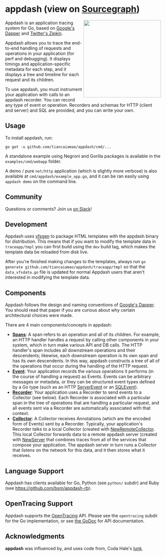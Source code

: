 # appdash (view on [Sourcegraph](https://sourcegraph.com/github.com/sourcegraph/appdash))

<img width=250 src="https://s3-us-west-2.amazonaws.com/sourcegraph-assets/apptrace-screenshot0.png" align="right">

Appdash is an application tracing system for Go, based on
[Google's Dapper](http://research.google.com/pubs/pub36356.html) and
[Twitter's Zipkin](https://zipkin.io/).

Appdash allows you to trace the end-to-end handling of requests and
operations in your application (for perf and debugging). It displays
timings and application-specific metadata for each step, and it
displays a tree and timeline for each request and its children.

To use appdash, you must instrument your application with calls to an
appdash recorder. You can record any type of event or
operation. Recorders and schemas for HTTP (client and server) and SQL
are provided, and you can write your own.


## Usage

To install appdash, run:

```
go get -u github.com/tiancaiamao/appdash/cmd/...
```

A standalone example using Negroni and Gorilla packages is available in the `examples/cmd/webapp` folder.

A demo / pure `net/http` application (which is slightly more verbose) is also available at `cmd/appdash/example_app.go`, and it can be ran easily using `appdash demo` on the command line.

## Community

Questions or comments? Join us [on Slack](http://slackin.srclib.org/)!

## Development

Appdash uses [vfsgen](https://github.com/shurcooL/vfsgen) to package HTML templates with the appdash binary for
distribution. This means that if you want to modify the template data in `traceapp/tmpl` you can first build using the `dev` build tag, which makes the template data be reloaded from disk live.

After you're finished making changes to the templates, always run `go generate github.com/tiancaiamao/appdash/traceapp/tmpl` so that the `data_vfsdata.go` file is updated for normal Appdash users that aren't interested in modifying the template data.

## Components

Appdash follows the design and naming conventions of
[Google's Dapper](http://research.google.com/pubs/pub36356.html). You
should read that paper if you are curious about why certain
architectural choices were made.

There are 4 main components/concepts in appdash:

* [**Spans**](https://sourcegraph.com/github.com/tiancaiamao/appdash@master/.GoPackage/github.com/tiancaiamao/appdash/.def/SpanID):
  A span refers to an operation and all of its children. For example,
  an HTTP handler handles a request by calling other components in
  your system, which in turn make various API and DB calls. The HTTP
  handler's span includes all downstream operations and their
  descendents; likewise, each downstream operation is its own span and
  has its own descendents. In this way, appdash constructs a tree of
  all of the operations that occur during the handling of the HTTP
  request.
* [**Event**](https://sourcegraph.com/github.com/tiancaiamao/appdash@master/.GoPackage/github.com/tiancaiamao/appdash/.def/Event):
  Your application records the various operations it performs (in the
  course of handling a request) as Events. Events can be arbitrary
  messages or metadata, or they can be structured event types defined
  by a Go type (such as an HTTP
  [ServerEvent](https://sourcegraph.com/github.com/tiancaiamao/appdash@master/.GoPackage/github.com/tiancaiamao/appdash/httptrace/.def/ServerEvent)
  or an
  [SQLEvent](https://sourcegraph.com/github.com/tiancaiamao/appdash@master/.GoPackage/github.com/tiancaiamao/appdash/sqltrace/.def/SQLEvent)).
* [**Recorder**](https://sourcegraph.com/github.com/tiancaiamao/appdash@master/.GoPackage/github.com/tiancaiamao/appdash/.def/Recorder):
  Your application uses a Recorder to send events to a Collector (see
  below). Each Recorder is associated with a particular span in the
  tree of operations that are handling a particular request, and all
  events sent via a Recorder are automatically associated with that
  context.
* [**Collector**](https://sourcegraph.com/github.com/tiancaiamao/appdash@master/.GoPackage/github.com/tiancaiamao/appdash/.def/Collector):
  A Collector receives Annotations (which are the encoded form of
  Events) sent by a Recorder. Typically, your application's Recorder
  talks to a local Collector (created with
  [NewRemoteCollector](https://sourcegraph.com/github.com/tiancaiamao/appdash@master/.GoPackage/github.com/tiancaiamao/appdash/.def/NewRemoteCollector). This
  local Collector forwards data to a remote appdash server (created
  with
  [NewServer](https://sourcegraph.com/github.com/tiancaiamao/appdash@master/.GoPackage/github.com/tiancaiamao/appdash/.def/NewServer)
  that combines traces from all of the services that compose your
  application. The appdash server in turn runs a Collector that
  listens on the network for this data, and it then stores what it
  receives.


## Language Support

Appdash has clients available for Go, Python (see `python/` subdir) and Ruby (see https://github.com/bsm/appdash-rb).

## OpenTracing Support

Appdash supports the [OpenTracing](http://opentracing.io) API. Please see the
`opentracing` subdir for the Go implementation, or see [the GoDoc](https://godoc.org/github.com/tiancaiamao/appdash/opentracing)
for API documentation.

## Acknowledgments

**appdash** was influenced by, and uses code from, Coda Hale's
[lunk](https://github.com/codahale/lunk).
